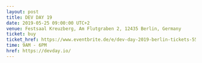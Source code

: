 ```yaml
---
layout: post
title: DEV DAY 19
date: 2019-05-25 09:00:00 UTC+2
venue: Festsaal Kreuzberg, Am Flutgraben 2, 12435 Berlin, Germany
ticket: buy
ticket_href: https://www.eventbrite.de/e/dev-day-2019-berlin-tickets-55522555458
time: 9AM - 6PM
href: https://devday.io/
---
```

